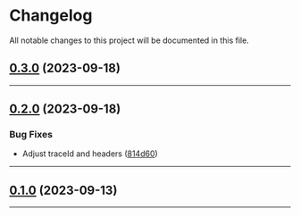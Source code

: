 <!--- BEGIN HEADER -->
# Changelog

All notable changes to this project will be documented in this file.
<!--- END HEADER -->

## [0.3.0](https://github.com/mateusmacedo/chapa-php-infrastructure/compare/v0.2.0...v0.3.0) (2023-09-18)


---

## [0.2.0](https://github.com/mateusmacedo/chapa-php-infrastructure/compare/v0.1.0...v0.2.0) (2023-09-18)

### Bug Fixes

* Adjust traceId and headers ([814d60](https://github.com/mateusmacedo/chapa-php-infrastructure/commit/814d60ddcdf6f031f6f98eb5c30cb8219414824d))


---

## [0.1.0](https://github.com/mateusmacedo/chapa-php-infrastructure/compare/0.0.0...v0.1.0) (2023-09-13)


---

